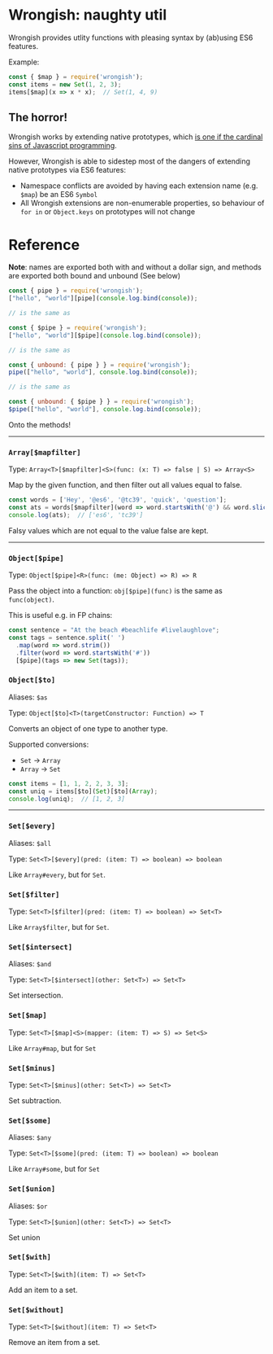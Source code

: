
# Wrongish: naughty util

Wrongish provides utlity functions with pleasing syntax by (ab)using ES6 features.

Example:

```js
const { $map } = require('wrongish');
const items = new Set(1, 2, 3);
items[$map](x => x * x);  // Set(1, 4, 9)
```

## The horror!

Wrongish works by extending native prototypes, which [is one if the cardinal sins of Javascript programming](https://stackoverflow.com/questions/14034180/why-is-extending-native-objects-a-bad-practice).

However, Wrongish is able to sidestep most of the dangers of extending native prototypes via ES6 features:

- Namespace conflicts are avoided by having each extension name (e.g. `$map`) be an ES6 `Symbol`
- All Wrongish extensions are non-enumerable properties, so behaviour of `for in` or `Object.keys` on prototypes will not change

# Reference

**Note**: names are exported both with and without a dollar sign, and methods are exported both bound and unbound (See below)

```js
const { pipe } = require('wrongish');
["hello", "world"][pipe](console.log.bind(console));

// is the same as

const { $pipe } = require('wrongish');
["hello", "world"][$pipe](console.log.bind(console));

// is the same as

const { unbound: { pipe } } = require('wrongish');
pipe(["hello", "world"], console.log.bind(console));

// is the same as

const { unbound: { $pipe } } = require('wrongish');
$pipe(["hello", "world"], console.log.bind(console));
```

Onto the methods!

***

### `Array[$mapfilter]`

Type: `Array<T>[$mapfilter]<S>(func: (x: T) => false | S) => Array<S>`

Map by the given function, and then filter out all values equal to false.

```js
const words = ['Hey', '@es6', '@tc39', 'quick', 'question'];
const ats = words[$mapfilter](word => word.startsWith('@') && word.slice(1));
console.log(ats);  // ['es6', 'tc39']
```

Falsy values which are not equal to the value false are kept.

***

### `Object[$pipe]`

Type: `Object[$pipe]<R>(func: (me: Object) => R) => R`

Pass the object into a function: `obj[$pipe](func)` is the same as `func(object)`.

This is useful e.g. in FP chains:

```js
const sentence = "At the beach #beachlife #livelaughlove";
const tags = sentence.split(' ')
  .map(word => word.strim())
  .filter(word => word.startsWith('#'))
  [$pipe](tags => new Set(tags));
```

### `Object[$to]`

Aliases: `$as` 


Type: `Object[$to]<T>(targetConstructor: Function) => T`

Converts an object of one type to another type.

Supported conversions:
- `Set` -> `Array`
- `Array` -> `Set`

```js
const items = [1, 1, 2, 2, 3, 3];
const uniq = items[$to](Set)[$to](Array);
console.log(uniq);  // [1, 2, 3]
```

***

### `Set[$every]`

Aliases: `$all` 


Type: `Set<T>[$every](pred: (item: T) => boolean) => boolean`

Like `Array#every`, but for `Set`.

### `Set[$filter]`

Type: `Set<T>[$filter](pred: (item: T) => boolean) => Set<T>`

Like `Array$filter`, but for `Set`.

### `Set[$intersect]`

Aliases: `$and` 


Type: `Set<T>[$intersect](other: Set<T>) => Set<T>`

Set intersection.

### `Set[$map]`

Type: `Set<T>[$map]<S>(mapper: (item: T) => S) => Set<S>`

Like `Array#map`, but for `Set`

### `Set[$minus]`

Type: `Set<T>[$minus](other: Set<T>) => Set<T>`

Set subtraction.

### `Set[$some]`

Aliases: `$any` 


Type: `Set<T>[$some](pred: (item: T) => boolean) => boolean`

Like `Array#some`, but for `Set`

### `Set[$union]`

Aliases: `$or` 


Type: `Set<T>[$union](other: Set<T>) => Set<T>`

Set union

### `Set[$with]`

Type: `Set<T>[$with](item: T) => Set<T>`

Add an item to a set.

### `Set[$without]`

Type: `Set<T>[$without](item: T) => Set<T>`

Remove an item from a set.
